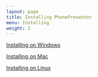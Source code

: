 ```yaml
---
layout: page
title: Installing PhonePresenter
menu: Installing
weight: 2
---
```


[Installing on Windows](/installing-on-windows.html)

[Installing on Mac](/installing-on-mac.html)

[Installing on Linux](/installing-on-linux.html)

